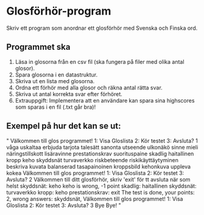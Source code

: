 # Glosförhör-program
Skriv ett program som anordnar ett glosförhör med Svenska och Finska ord.

## Programmet ska

1. Läsa in glosorna från en csv fil (ska fungera på filer med olika antal glosor).
2. Spara glosorna i en datastruktur.
3. Skriva ut en lista med glosorna.
4. Ordna ett förhör med alla glosor och räkna antal rätta svar.
4. Skriva ut antal korrekta svar efter förhöret.
5. Extrauppgift: Implementera att en användare kan spara sina highscores som sparas i en fil (.txt går bra)!

## Exempel på hur det kan se ut:

"
   Välkommen till glos programmet!
   1: Visa Gloslista
   2: Kör testet
   3: Avsluta?
   1
   våga                uskaltaa
   erbjuda             tarjota
   talesätt            sanonta
   utseende            ulkonäkö
   sinne               mieli
   näringstillskott    lisäravinne
   prestationskrav     suorituspaine
   skadlig             haitallinen
   kropp               keho
   skyddsnät           turvaverkko
   riskbeteende        riskikäyttäytyminen
   beskriva            kuvata
   balanserad          tasapainoinen
   kroppsbild          kehonkuva
   uppleva             kokea
   Välkommen till glos programmet!
   1: Visa Gloslista
   2: Kör testet
   3: Avsluta?
   2
   Välkommen till ditt glosförhör, skriv 'exit' för tt avsluta när som helst
   skyddsnät: keho
   keho is wrong, -1 point
   skadlig: haitallinen
   skyddsnät: turvaverkko
   kropp: keho
   prestationskrav: exit
   The test is done, your points: 2, wrong answers: skyddsnät,
   Välkommen till glos programmet!
   1: Visa Gloslista
   2: Kör testet
   3: Avsluta?
   3
   Bye Bye!
"